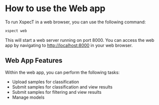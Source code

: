 # How to use the Web app

To run XspecT in a web browser, you can use the following command:

```bash
xspect web
```
This will start a web server running on port 8000. You can access the web app by navigating to [http://localhost:8000](http://localhost:8000) in your web browser.

## Web App Features

Within the web app, you can perform the following tasks:

- Upload samples for classification
- Submit samples for classification and view results
- Submit samples for filtering and view results
- Manage models
